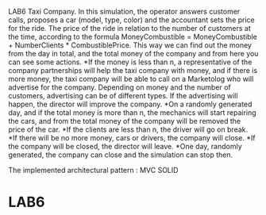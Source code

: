 LAB6
Taxi Company.
 In this simulation, the operator answers customer calls, proposes a car (model, type, color) and the accountant sets the price for the ride. The price of the ride in relation to the number of customers at the time, according to the formula
 MoneyCombustible = MoneyCombustible + NumberClients * CombustiblePrice.
This way we can find out the money from the day in total, and the total money of the company and from here you can see some actions. 
*If the money is less than n, a representative of the company partnerships will help the taxi company with money, and if there is more money, the taxi company will be able to call on a Marketolog who will advertise for the company. Depending on money and the number of customers, advertising can be of different types. If the advertising will happen, the director will improve the company.
*On a randomly generated day, and if the total money is more than n, the mechanics will start repairing the cars, and from the total money of the company will be 
 removed the price of the car.
 *If the clients are less than n, the driver will go on break.
*If there will be no more money, cars or drivers, the company will close.
*If the company will be closed, the director will leave.
*One day, randomly generated, the company can close and the simulation can stop then.

The implemented architectural pattern : MVC
SOLID
# LAB6
